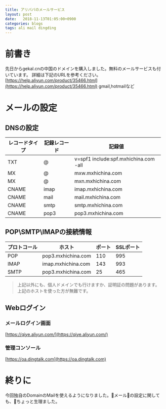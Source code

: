 ```yaml
---
title: アリババのメールサービス
layout: post
date:   2018-11-13T01:05:00+0900
categories: blogs
tags: ali mail dingding
---
```


# 前書き

先日からgekal.cnの中国のドメインを購入しました。無料のメールサービスも付いています。
詳細は下記のURLを参考ください。
[https://help.aliyun.com/product/35466.html](https://help.aliyun.com/product/35466.html)
gmail,hotmailなど

# メールの設定

## DNSの設定

| レコードタイプ | 記録レコード | 記録値                                |
| -------------- | ------------ | ------------------------------------- |
| TXT            | @            | v=spf1 include:spf.mxhichina.com -all |
| MX             | @            | mxw.mxhichina.com                     |
| MX             | @            | mxn.mxhichina.com                     |
| CNAME          | imap         | imap.mxhichina.com                    |
| CNAME          | mail         | mail.mxhichina.com                    |
| CNAME          | smtp         | smtp.mxhichina.com                    |
| CNAME          | pop3         | pop3.mxhichina.com                    |

## POP\SMTP\IMAPの接続情報

| プロトコール | ホスト             | ポート | SSLポート |
| ------------ | ------------------ | ------ | --------- |
| POP          | pop3.mxhichina.com | 110    | 995       |
| IMAP         | imap.mxhichina.com | 143    | 993       |
| SMTP         | pop3.mxhichina.com | 25     | 465       |

> 上記以外にも、個人ドメインでも行けますか、証明証の問題があります。上記のホストを使った方が無難です。

## Webログイン

### メールログイン画面
        
[https://qiye.aliyun.com/](https://qiye.aliyun.com/)

### 管理コンソール

[https://oa.dingtalk.com](https://oa.dingtalk.com)

# 終りに

今回独自のDomainのMailを使えるようになりました。メールの設定に関しても、ちょっと生理ました。
